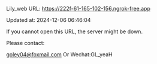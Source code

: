 Lily_web URL: https://222f-61-165-102-156.ngrok-free.app

Updated at: 2024-12-06 06:46:04

If you cannot open this URL, the server might be down.

Please contact: 

goley04@foxmail.com Or Wechat:GL_yeaH